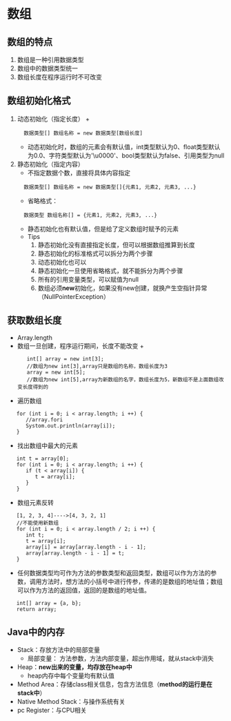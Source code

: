 # 数组

## 数组的特点
   1. 数组是一种引用数据类型
   2. 数组中的数据类型统一
   3. 数组长度在程序运行时不可改变

## 数组初始化格式
   1. 动态初始化（指定长度）
      + 
      ```
        数据类型[] 数组名称 = new 数据类型[数组长度]
      ```
      + 动态初始化时，数组的元素会有默认值，int类型默认为0、float类型默认为0.0、字符类型默认为'\u0000'、bool类型默认为false、引用类型为null
   2. 静态初始化（指定内容）
      + 不指定数据个数，直接将具体内容指定
      ```
        数据类型[] 数组名称 = new 数据类型[]{元素1, 元素2, 元素3, ...}
      ```
      + 省略格式：
      ```
        数据类型 数组名称[] = {元素1, 元素2, 元素3, ...}
      ```
      + 静态初始化也有默认值，但是给了定义数组时赋予的元素
      + Tips
         1. 静态初始化没有直接指定长度，但可以根据数组推算到长度
         2. 静态初始化的标准格式可以拆分为两个步骤
         3. 动态初始化也可以
         4. 静态初始化一旦使用省略格式，就不能拆分为两个步骤
         5. 所有的引用变量类型，可以赋值为null
         6. 数组必须**new**初始化，如果没有new创建，就换产生空指针异常（NullPointerException）
   
## 获取数组长度
   + Array.length
   + 数组一旦创建，程序运行期间，长度不能改变
      + 
      ```
         int[] array = new int[3];
         //数组为new int[3],array只是数组的名称，数组长度为3
         array = new int[5];
         //数组为new int[5],array为新数组的名字，数组长度为5，新数组不是上面数组改变长度得到的
      ```
   + 遍历数组
   ```
      for (int i = 0; i < array.length; i ++) {
         //array.fori
         Systom.out.println(array[i]);
      }
   ```
   + 找出数组中最大的元素
   ```
      int t = array[0];
      for (int i = 0; i < array.length; i ++) {
         if (t < array[i]) {
            t = array[i];
         }
      }
   ```
   + 数组元素反转
   ```
      [1, 2, 3, 4]---->[4, 3, 2, 1]
      //不能使用新数组
      for (int i = 0; i < array.length / 2; i ++) {
         int t;
         t = array[i];
         array[i] = array[array.length - i - 1];
         array[array.length - i - 1] = t;
      }

   ```
   + 任何数据类型均可作为方法的参数类型和返回类型，数组可以作为方法的参数，调用方法时，想方法的小括号中进行传参，传递的是数组的地址值；数组可以作为方法的返回值，返回的是数组的地址值。
   ```
      int[] array = {a, b};
      return array;
   ```

## Java中的内存
   + Stack：存放方法中的局部变量
      + 局部变量： 方法参数，方法内部变量，超出作用域，就从stack中消失
   + Heap：**new出来的变量，均存放在heap中**
      + heap内存中每个变量均有默认值
   + Method Area：存储class相关信息，包含方法信息（**method的运行是在stack中**）
   + Native Method Stack：与操作系统有关
   + pc Register：与CPU相关